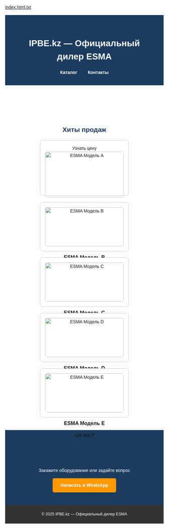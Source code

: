 [index.html.txt](https://github.com/user-attachments/files/21958622/index.html.txt)
<!DOCTYPE html>
<html lang="ru">
<head>
<meta charset="UTF-8">
<meta name="viewport" content="width=device-width, initial-scale=1.0">
<title>IPBE — Оборудование ESMA</title>
<style>
    :root {
        --main-color: #1b3b5f;
        --accent-color: #ff9800;
    }
    body { margin:0; font-family: Arial, sans-serif; line-height: 1.5; }
    header { background: var(--main-color); color: white; padding: 30px; text-align: center; }
    nav a { color: white; margin: 0 15px; text-decoration: none; font-weight: bold; }
    section { padding: 40px 20px; max-width: 1100px; margin: auto; }
    h2 { text-align: center; color: var(--main-color); }
    .products { display: flex; flex-wrap: wrap; gap: 20px; justify-content: center; }
    .product { border: 1px solid #ccc; padding: 15px; border-radius: 8px; width: 250px; text-align: center; background: white; cursor: pointer; transition: transform .2s; }
    .product:hover { transform: scale(1.03); }
    .product img { width: 100%; height: auto; border-radius: 5px; }
    .cta { text-align: center; background: var(--main-color); color: white; padding: 40px 20px; }
    .cta a { background: var(--accent-color); color: white; padding: 12px 25px; text-decoration: none; border-radius: 5px; font-weight: bold; display: inline-block; }
    footer { background: #333; color: white; text-align: center; padding: 20px; font-size: 0.9em; }
    /* Всплывающее окно */
    .modal { display: none; position: fixed; z-index: 10; left: 0; top: 0; width: 100%; height: 100%; overflow: auto;
             background-color: rgba(0,0,0,0.6); }
    .modal-content { background-color: #fff; margin: 10% auto; padding: 20px; border-radius: 8px; max-width: 500px; position: relative; }
    .close { position: absolute; right: 15px; top: 10px; font-size: 28px; cursor: pointer; }
    .modal img { max-width: 100%; border-radius: 5px; margin-bottom: 10px; }
</style>
</head>
<body>

<header>
    <h1>IPBE.kz — Официальный дилер ESMA</h1>
    <nav>
        <a href="#products">Каталог</a>
        <a href="#contact">Контакты</a>
    </nav>
</header>

<section id="products">
    <h2>Хиты продаж</h2>
    <div class="products">
        <div class="product" data-title="ESMA Модель A" data-img="images/product1.jpg" data-desc="Подробное описание модели A. Характеристики, преимущества, гарантия." data-price=<a href="https://wa.me/7700XXXXXXX" class="cta-button">Узнать цену</a>
            <img src="images/product1.jpg" alt="ESMA Модель A">
            <h3>ESMA Модель A</h3>
            <p><strong><a href="https://wa.me/7700XXXXXXX" class="cta-button">Узнать цену</a></strong></p>
        </div>
        <div class="product" data-title="ESMA Модель B" data-img="images/product2.jpg" data-desc="Подробное описание модели B." data-price="105 000 ₸">
            <img src="images/product2.jpg" alt="ESMA Модель B">
            <h3>ESMA Модель B</h3>
            <p><strong><a href="https://wa.me/7700XXXXXXX" class="cta-button">Узнать цену</a>
</strong></p>
        </div>
        <div class="product" data-title="ESMA Модель C" data-img="images/product3.jpg" data-desc="Подробное описание модели C." data-price="115 000 ₸">
            <img src="images/product3.jpg" alt="ESMA Модель C">
            <h3>ESMA Модель C</h3>
            <p><strong><a href="https://wa.me/7700XXXXXXX" class="cta-button">Узнать цену</a>
</strong></p>
        </div>
        <div class="product" data-title="ESMA Модель D" data-img="images/product4.jpg" data-desc="Подробное описание модели D." data-price="125 000 ₸">
            <img src="images/product4.jpg" alt="ESMA Модель D">
            <h3>ESMA Модель D</h3>
            <p><strong>125 000 ₸</strong></p>
        </div>
        <div class="product" data-title="ESMA Модель E" data-img="images/product5.jpg" data-desc="Подробное описание модели E." data-price="135 000 ₸">
            <img src="images/product5.jpg" alt="ESMA Модель E">
            <h3>ESMA Модель E</h3>
            <p><strong>135 000 ₸</strong></p>
        </div>
    </div>
</section>

<!-- Всплывающее окно -->
<div class="modal" id="productModal">
    <div class="modal-content">
        <span class="close">&times;</span>
        <img id="modalImg" src="" alt="">
        <h3 id="modalTitle"></h3>
        <p id="modalDesc"></p>
        <p><strong id="modalPrice"></strong></p>
        <a id="modalOrder" href="#" target="_blank" style="background: var(--accent-color); color:#fff; padding:10px 20px; border-radius:5px; text-decoration:none;">Заказать</a>
    </div>
</div>

<section id="contact" class="cta">
    <h2>Свяжитесь с нами</h2>
    <p>Закажите оборудование или задайте вопрос</p>
    <a href="https://wa.me/77001234567">Написать в WhatsApp</a>
</section>

<footer>
    &copy; 2025 IPBE.kz — Официальный дилер ESMA
</footer>

<script>
    const products = document.querySelectorAll('.product');
    const modal = document.getElementById('productModal');
    const modalImg = document.getElementById('modalImg');
    const modalTitle = document.getElementById('modalTitle');
    const modalDesc = document.getElementById('modalDesc');
    const modalPrice = document.getElementById('modalPrice');
    const modalOrder = document.getElementById('modalOrder');
    const closeBtn = document.querySelector('.close');

    products.forEach(item => {
        item.addEventListener('click', () => {
            modalImg.src = item.dataset.img;
            modalTitle.textContent = item.dataset.title;
            modalDesc.textContent = item.dataset.desc;
            modalPrice.textContent = item.dataset.price;
            modalOrder.href = `https://wa.me/77001234567?text=Хочу%20заказать%20${encodeURIComponent(item.dataset.title)}`;
            modal.style.display = 'block';
        });
    });

    closeBtn.onclick = () => modal.style.display = 'none';
    window.onclick = (e) => { if(e.target === modal) modal.style.display = 'none'; }
</script>

</body>
</html>

